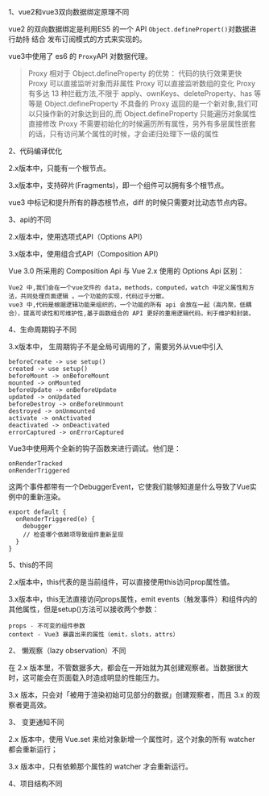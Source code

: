 1、vue2和vue3双向数据绑定原理不同

vue2 的双向数据绑定是利用ES5 的一个 API `Object.definePropert()`对数据进行劫持 结合 发布订阅模式的方式来实现的。

vue3中使用了 es6 的 `Proxy`API 对数据代理。

> Proxy 相对于 Object.defineProperty 的优势：
代码的执行效果更快
Proxy 可以直接监听对象而非属性
Proxy 可以直接监听数组的变化
Proxy 有多达 13 种拦截方法,不限于 apply、ownKeys、deleteProperty、has 等等是 Object.defineProperty 不具备的
Proxy 返回的是一个新对象,我们可以只操作新的对象达到目的,而 Object.defineProperty 只能遍历对象属性直接修改
Proxy 不需要初始化的时候遍历所有属性，另外有多层属性嵌套的话，只有访问某个属性的时候，才会递归处理下一级的属性

2、代码编译优化

2.x版本中，只能有一个根节点。

3.x版本中，支持碎片(Fragments)，即一个组件可以拥有多个根节点。

vue3 中标记和提升所有的静态根节点，diff 的时候只需要对比动态节点内容。

3、api的不同

2.x版本中，使用选项式API（Options API）

3.x版本中，使用组合式API（Composition API）

Vue 3.0 所采用的 Composition Api 与 Vue 2.x 使用的 Options Api 区别：
```
Vue2 中,我们会在一个vue文件的 data，methods，computed，watch 中定义属性和方法，共同处理页面逻辑 。一个功能的实现，代码过于分散。
vue3 中,代码是根据逻辑功能来组织的，一个功能的所有 api 会放在一起（高内聚，低耦合），提高可读性和可维护性,基于函数组合的 API 更好的重用逻辑代码，利于维护和封装。
```
4、生命周期钩子不同

3.x版本中， 生周期钩子不是全局可调用的了，需要另外从vue中引入

```
beforeCreate -> use setup()
created -> use setup()
beforeMount -> onBeforeMount
mounted -> onMounted
beforeUpdate -> onBeforeUpdate
updated -> onUpdated
beforeDestroy -> onBeforeUnmount
destroyed -> onUnmounted
activate -> onActivated
deactivated -> onDeactivated
errorCaptured -> onErrorCaptured
```
Vue3中使用两个全新的钩子函数来进行调试。他们是：

```
onRenderTracked
onRenderTriggered
```
这两个事件都带有一个DebuggerEvent，它使我们能够知道是什么导致了Vue实例中的重新渲染。

```
export default {
  onRenderTriggered(e) {
    debugger
    // 检查哪个依赖项导致组件重新呈现
  }
}
```

5、this的不同

2.x版本中，this代表的是当前组件，可以直接使用this访问prop属性值。

3.x版本中，this无法直接访问props属性，emit events（触发事件）和组件内的其他属性，但是setup()方法可以接收两个参数：

```
props - 不可变的组件参数
context - Vue3 暴露出来的属性（emit，slots，attrs）
```


2、 懒观察（lazy observation）不同

在 2.x 版本里，不管数据多大，都会在一开始就为其创建观察者。当数据很大时，这可能会在页面载入时造成明显的性能压力。

3.x 版本，只会对「被用于渲染初始可见部分的数据」创建观察者，而且 3.x 的观察者更高效。

3、 变更通知不同

2.x 版本中，使用 Vue.set 来给对象新增一个属性时，这个对象的所有 watcher 都会重新运行；

3.x 版本中，只有依赖那个属性的 watcher 才会重新运行。

4、项目结构不同


